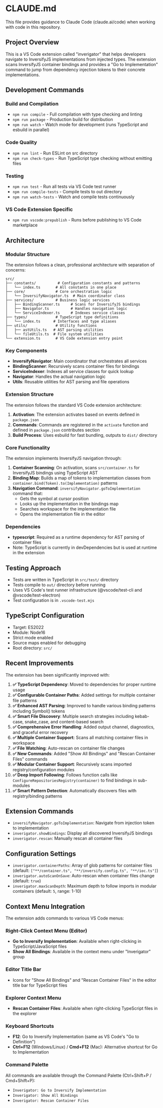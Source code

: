 # CLAUDE.md

This file provides guidance to Claude Code (claude.ai/code) when working with code in this repository.

## Project Overview

This is a VS Code extension called "inverigator" that helps developers navigate to InversifyJS implementations from injected types. The extension scans InversifyJS container bindings and provides a "Go to Implementation" command to jump from dependency injection tokens to their concrete implementations.

## Development Commands

### Build and Compilation
- `npm run compile` - Full compilation with type checking and linting
- `npm run package` - Production build for distribution
- `npm run watch` - Watch mode for development (runs TypeScript and esbuild in parallel)

### Code Quality
- `npm run lint` - Run ESLint on src directory
- `npm run check-types` - Run TypeScript type checking without emitting files

### Testing
- `npm run test` - Run all tests via VS Code test runner
- `npm run compile-tests` - Compile tests to out directory
- `npm run watch-tests` - Watch and compile tests continuously

### VS Code Extension Specific
- `npm run vscode:prepublish` - Runs before publishing to VS Code marketplace

## Architecture

### Modular Structure
The extension follows a clean, professional architecture with separation of concerns:

```
src/
├── constants/          # Configuration constants and patterns
│   └── index.ts       # All constants in one place
├── core/              # Core orchestration logic
│   └── InversifyNavigator.ts  # Main coordinator class
├── services/          # Business logic services
│   ├── BindingScanner.ts     # Scans for InversifyJS bindings
│   ├── Navigator.ts          # Handles navigation logic
│   └── ServiceIndexer.ts     # Indexes service classes
├── types/             # TypeScript type definitions
│   └── index.ts      # Interfaces and type aliases
├── utils/             # Utility functions
│   ├── astUtils.ts   # AST parsing utilities
│   └── fileUtils.ts  # File system utilities
└── extension.ts       # VS Code extension entry point
```

### Key Components
- **InversifyNavigator**: Main coordinator that orchestrates all services
- **BindingScanner**: Recursively scans container files for bindings
- **ServiceIndexer**: Indexes all service classes for quick lookup
- **Navigator**: Handles the actual navigation logic
- **Utils**: Reusable utilities for AST parsing and file operations

### Extension Structure
The extension follows the standard VS Code extension architecture:
1. **Activation**: The extension activates based on events defined in `package.json`
2. **Commands**: Commands are registered in the `activate` function and defined in `package.json` contributes section
3. **Build Process**: Uses esbuild for fast bundling, outputs to `dist/` directory

### Core Functionality
The extension implements InversifyJS navigation through:
1. **Container Scanning**: On activation, scans `src/container.ts` for InversifyJS bindings using TypeScript AST
2. **Binding Map**: Builds a map of tokens to implementation classes from `container.bind(Token).to(Implementation)` patterns
3. **Navigation Command**: `inversifyNavigator.goToImplementation` command that:
   - Gets the symbol at cursor position
   - Looks up the implementation in the bindings map
   - Searches workspace for the implementation file
   - Opens the implementation file in the editor

### Dependencies
- **typescript**: Required as a runtime dependency for AST parsing of container files
- Note: TypeScript is currently in devDependencies but is used at runtime in the extension

## Testing Approach
- Tests are written in TypeScript in `src/test/` directory
- Tests compile to `out/` directory before running
- Uses VS Code's test runner infrastructure (@vscode/test-cli and @vscode/test-electron)
- Test configuration is in `.vscode-test.mjs`

## TypeScript Configuration
- Target: ES2022
- Module: Node16
- Strict mode enabled
- Source maps enabled for debugging
- Root directory: `src/`

## Recent Improvements

The extension has been significantly improved with:

1. **✅ TypeScript Dependency**: Moved to dependencies for proper runtime usage
2. **✅ Configurable Container Paths**: Added settings for multiple container file patterns
3. **✅ Enhanced AST Parsing**: Improved to handle various binding patterns including Symbol() tokens
4. **✅ Smart File Discovery**: Multiple search strategies including kebab-case, snake_case, and content-based search
5. **✅ Comprehensive Error Handling**: Added output channel, diagnostics, and graceful error recovery
6. **✅ Multiple Container Support**: Scans all matching container files in workspace
7. **✅ File Watching**: Auto-rescan on container file changes
8. **✅ New Commands**: Added "Show All Bindings" and "Rescan Container Files" commands
9. **✅ Modular Container Support**: Recursively scans imported registry/configuration modules
10. **✅ Deep Import Following**: Follows function calls like `ConfigureRepositoriesRegistry(container)` to find bindings in sub-modules
11. **✅ Smart Pattern Detection**: Automatically discovers files with registry/binding patterns

## Extension Commands

- `inversifyNavigator.goToImplementation`: Navigate from injection token to implementation
- `inverigator.showBindings`: Display all discovered InversifyJS bindings
- `inverigator.rescan`: Manually rescan all container files

## Configuration Settings

- `inverigator.containerPaths`: Array of glob patterns for container files (default: `["**/container.ts", "**/inversify.config.ts", "**/ioc.ts"]`)
- `inverigator.autoScanOnSave`: Auto-rescan when container files change (default: `true`)
- `inverigator.maxScanDepth`: Maximum depth to follow imports in modular containers (default: `5`, range: 1-10)

## Context Menu Integration

The extension adds commands to various VS Code menus:

### Right-Click Context Menu (Editor)
- **Go to Inversify Implementation**: Available when right-clicking in TypeScript/JavaScript files
- **Show All Bindings**: Available in the context menu under "Inverigator" group

### Editor Title Bar
- Icons for "Show All Bindings" and "Rescan Container Files" in the editor title bar for TypeScript files

### Explorer Context Menu
- **Rescan Container Files**: Available when right-clicking TypeScript files in the explorer

### Keyboard Shortcuts
- **F12**: Go to Inversify Implementation (same as VS Code's "Go to Definition")
- **Ctrl+F12** (Windows/Linux) / **Cmd+F12** (Mac): Alternative shortcut for Go to Implementation

### Command Palette
All commands are available through the Command Palette (Ctrl+Shift+P / Cmd+Shift+P):
- `Inverigator: Go to Inversify Implementation`
- `Inverigator: Show All Bindings`
- `Inverigator: Rescan Container Files`